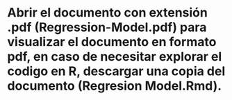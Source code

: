 # Abrir el documento con extensión .pdf (Regression-Model.pdf) para visualizar el documento en formato pdf, en caso de necesitar explorar el codigo en R, descargar una copia del documento (Regresion Model.Rmd).

